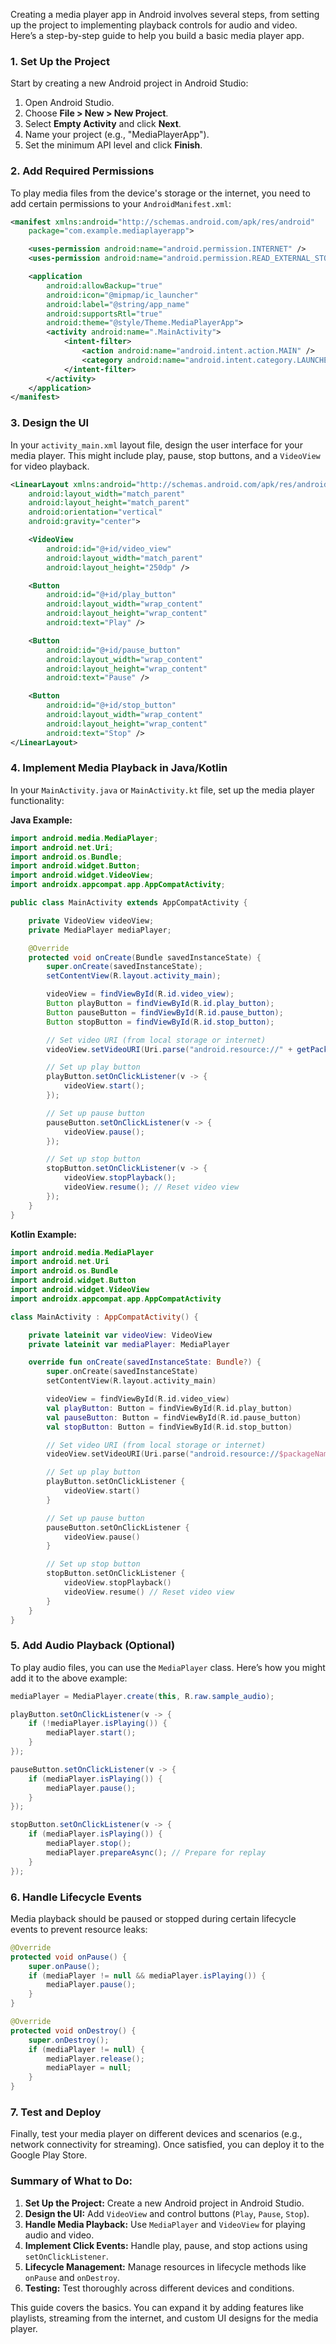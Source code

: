 Creating a media player app in Android involves several steps, from setting up the project to implementing playback controls for audio and video. Here’s a step-by-step guide to help you build a basic media player app.

### 1. **Set Up the Project**

Start by creating a new Android project in Android Studio:

1. Open Android Studio.
2. Choose **File > New > New Project**.
3. Select **Empty Activity** and click **Next**.
4. Name your project (e.g., "MediaPlayerApp").
5. Set the minimum API level and click **Finish**.

### 2. **Add Required Permissions**

To play media files from the device's storage or the internet, you need to add certain permissions to your `AndroidManifest.xml`:

```xml
<manifest xmlns:android="http://schemas.android.com/apk/res/android"
    package="com.example.mediaplayerapp">

    <uses-permission android:name="android.permission.INTERNET" />
    <uses-permission android:name="android.permission.READ_EXTERNAL_STORAGE" />

    <application
        android:allowBackup="true"
        android:icon="@mipmap/ic_launcher"
        android:label="@string/app_name"
        android:supportsRtl="true"
        android:theme="@style/Theme.MediaPlayerApp">
        <activity android:name=".MainActivity">
            <intent-filter>
                <action android:name="android.intent.action.MAIN" />
                <category android:name="android.intent.category.LAUNCHER" />
            </intent-filter>
        </activity>
    </application>
</manifest>
```

### 3. **Design the UI**

In your `activity_main.xml` layout file, design the user interface for your media player. This might include play, pause, stop buttons, and a `VideoView` for video playback.

```xml
<LinearLayout xmlns:android="http://schemas.android.com/apk/res/android"
    android:layout_width="match_parent"
    android:layout_height="match_parent"
    android:orientation="vertical"
    android:gravity="center">

    <VideoView
        android:id="@+id/video_view"
        android:layout_width="match_parent"
        android:layout_height="250dp" />

    <Button
        android:id="@+id/play_button"
        android:layout_width="wrap_content"
        android:layout_height="wrap_content"
        android:text="Play" />

    <Button
        android:id="@+id/pause_button"
        android:layout_width="wrap_content"
        android:layout_height="wrap_content"
        android:text="Pause" />

    <Button
        android:id="@+id/stop_button"
        android:layout_width="wrap_content"
        android:layout_height="wrap_content"
        android:text="Stop" />
</LinearLayout>
```

### 4. **Implement Media Playback in Java/Kotlin**

In your `MainActivity.java` or `MainActivity.kt` file, set up the media player functionality:

**Java Example:**

```java
import android.media.MediaPlayer;
import android.net.Uri;
import android.os.Bundle;
import android.widget.Button;
import android.widget.VideoView;
import androidx.appcompat.app.AppCompatActivity;

public class MainActivity extends AppCompatActivity {

    private VideoView videoView;
    private MediaPlayer mediaPlayer;

    @Override
    protected void onCreate(Bundle savedInstanceState) {
        super.onCreate(savedInstanceState);
        setContentView(R.layout.activity_main);

        videoView = findViewById(R.id.video_view);
        Button playButton = findViewById(R.id.play_button);
        Button pauseButton = findViewById(R.id.pause_button);
        Button stopButton = findViewById(R.id.stop_button);

        // Set video URI (from local storage or internet)
        videoView.setVideoURI(Uri.parse("android.resource://" + getPackageName() + "/" + R.raw.sample_video));

        // Set up play button
        playButton.setOnClickListener(v -> {
            videoView.start();
        });

        // Set up pause button
        pauseButton.setOnClickListener(v -> {
            videoView.pause();
        });

        // Set up stop button
        stopButton.setOnClickListener(v -> {
            videoView.stopPlayback();
            videoView.resume(); // Reset video view
        });
    }
}
```

**Kotlin Example:**

```kotlin
import android.media.MediaPlayer
import android.net.Uri
import android.os.Bundle
import android.widget.Button
import android.widget.VideoView
import androidx.appcompat.app.AppCompatActivity

class MainActivity : AppCompatActivity() {

    private lateinit var videoView: VideoView
    private lateinit var mediaPlayer: MediaPlayer

    override fun onCreate(savedInstanceState: Bundle?) {
        super.onCreate(savedInstanceState)
        setContentView(R.layout.activity_main)

        videoView = findViewById(R.id.video_view)
        val playButton: Button = findViewById(R.id.play_button)
        val pauseButton: Button = findViewById(R.id.pause_button)
        val stopButton: Button = findViewById(R.id.stop_button)

        // Set video URI (from local storage or internet)
        videoView.setVideoURI(Uri.parse("android.resource://$packageName/${R.raw.sample_video}"))

        // Set up play button
        playButton.setOnClickListener {
            videoView.start()
        }

        // Set up pause button
        pauseButton.setOnClickListener {
            videoView.pause()
        }

        // Set up stop button
        stopButton.setOnClickListener {
            videoView.stopPlayback()
            videoView.resume() // Reset video view
        }
    }
}
```

### 5. **Add Audio Playback (Optional)**

To play audio files, you can use the `MediaPlayer` class. Here’s how you might add it to the above example:

```java
mediaPlayer = MediaPlayer.create(this, R.raw.sample_audio);

playButton.setOnClickListener(v -> {
    if (!mediaPlayer.isPlaying()) {
        mediaPlayer.start();
    }
});

pauseButton.setOnClickListener(v -> {
    if (mediaPlayer.isPlaying()) {
        mediaPlayer.pause();
    }
});

stopButton.setOnClickListener(v -> {
    if (mediaPlayer.isPlaying()) {
        mediaPlayer.stop();
        mediaPlayer.prepareAsync(); // Prepare for replay
    }
});
```

### 6. **Handle Lifecycle Events**

Media playback should be paused or stopped during certain lifecycle events to prevent resource leaks:

```java
@Override
protected void onPause() {
    super.onPause();
    if (mediaPlayer != null && mediaPlayer.isPlaying()) {
        mediaPlayer.pause();
    }
}

@Override
protected void onDestroy() {
    super.onDestroy();
    if (mediaPlayer != null) {
        mediaPlayer.release();
        mediaPlayer = null;
    }
}
```

### 7. **Test and Deploy**

Finally, test your media player on different devices and scenarios (e.g., network connectivity for streaming). Once satisfied, you can deploy it to the Google Play Store.

### Summary of What to Do:
1. **Set Up the Project:** Create a new Android project in Android Studio.
2. **Design the UI:** Add `VideoView` and control buttons (`Play`, `Pause`, `Stop`).
3. **Handle Media Playback:** Use `MediaPlayer` and `VideoView` for playing audio and video.
4. **Implement Click Events:** Handle play, pause, and stop actions using `setOnClickListener`.
5. **Lifecycle Management:** Manage resources in lifecycle methods like `onPause` and `onDestroy`.
6. **Testing:** Test thoroughly across different devices and conditions.

This guide covers the basics. You can expand it by adding features like playlists, streaming from the internet, and custom UI designs for the media player.